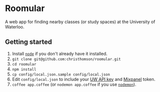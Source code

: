 Roomular
========

A web app for finding nearby classes (or study spaces) at the University of Waterloo.

## Getting started
1. Install [`node`](http://nodejs.org/) if you don't already have it installed.
2. `git clone git@github.com:christhomson/roomular.git`
3. `cd roomular`
4. `npm install`
5. `cp config/local.json.sample config/local.json`
6. Edit `config/local.json` to include your [UW API key](http://api.uwaterloo.ca/#!/keygen) and [Mixpanel](http://mixpanel.com) token.
7. `coffee app.coffee` (or `nodemon app.coffee` if you use [`nodemon`](https://github.com/remy/nodemon)).
